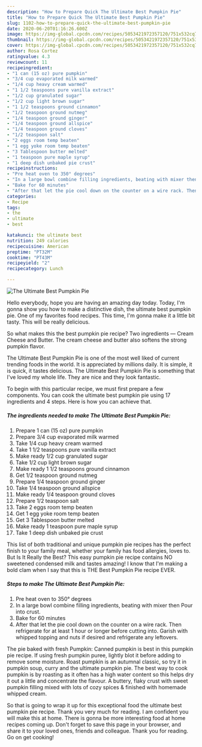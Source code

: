 ```yaml
---
description: "How to Prepare Quick The Ultimate Best Pumpkin Pie"
title: "How to Prepare Quick The Ultimate Best Pumpkin Pie"
slug: 1102-how-to-prepare-quick-the-ultimate-best-pumpkin-pie
date: 2020-06-20T01:16:26.600Z
image: https://img-global.cpcdn.com/recipes/5053421972357120/751x532cq70/the-ultimate-best-pumpkin-pie-recipe-main-photo.jpg
thumbnail: https://img-global.cpcdn.com/recipes/5053421972357120/751x532cq70/the-ultimate-best-pumpkin-pie-recipe-main-photo.jpg
cover: https://img-global.cpcdn.com/recipes/5053421972357120/751x532cq70/the-ultimate-best-pumpkin-pie-recipe-main-photo.jpg
author: Rosa Cortez
ratingvalue: 4.3
reviewcount: 11
recipeingredient:
- "1 can (15 oz) pure pumpkin"
- "3/4 cup evaporated milk warmed"
- "1/4 cup heavy cream warmed"
- "1 1/2 teaspoons pure vanilla extract"
- "1/2 cup granulated sugar"
- "1/2 cup light brown sugar"
- "1 1/2 teaspoons ground cinnamon"
- "1/2 teaspoon ground nutmeg"
- "1/4 teaspoon ground ginger"
- "1/4 teaspoon ground allspice"
- "1/4 teaspoon ground cloves"
- "1/2 teaspoon salt"
- "2 eggs room temp beaten"
- "1 egg yoke room temp beaten"
- "3 Tablespoon butter melted"
- "1 teaspoon pure maple syrup"
- "1 deep dish unbaked pie crust"
recipeinstructions:
- "Pre heat oven to 350° degrees"
- "In a large bowl combine filling ingredients, beating with mixer then Pour into crust."
- "Bake for 60 minutes"
- "After that let the pie cool down on the counter on a wire rack. Then refrigerate for at least 1 hour or longer before cutting into. Garish with whipped topping and nuts if desired and refrigerate any leftovers."
categories:
- Recipe
tags:
- the
- ultimate
- best

katakunci: the ultimate best 
nutrition: 249 calories
recipecuisine: American
preptime: "PT32M"
cooktime: "PT43M"
recipeyield: "2"
recipecategory: Lunch

---
```



![The Ultimate Best Pumpkin Pie](https://img-global.cpcdn.com/recipes/5053421972357120/751x532cq70/the-ultimate-best-pumpkin-pie-recipe-main-photo.jpg)

Hello everybody, hope you are having an amazing day today. Today, I'm gonna show you how to make a distinctive dish, the ultimate best pumpkin pie. One of my favorites food recipes. This time, I'm gonna make it a little bit tasty. This will be really delicious.

So what makes this the best pumpkin pie recipe? Two ingredients — Cream Cheese and Butter. The cream cheese and butter also softens the strong pumpkin flavor.

The Ultimate Best Pumpkin Pie is one of the most well liked of current trending foods in the world. It is appreciated by millions daily. It is simple, it is quick, it tastes delicious. The Ultimate Best Pumpkin Pie is something that I've loved my whole life. They are nice and they look fantastic.


To begin with this particular recipe, we must first prepare a few components. You can cook the ultimate best pumpkin pie using 17 ingredients and 4 steps. Here is how you can achieve that.

<!--inarticleads1-->

##### The ingredients needed to make The Ultimate Best Pumpkin Pie:

1. Prepare 1 can (15 oz) pure pumpkin
1. Prepare 3/4 cup evaporated milk warmed
1. Take 1/4 cup heavy cream warmed
1. Take 1 1/2 teaspoons pure vanilla extract
1. Make ready 1/2 cup granulated sugar
1. Take 1/2 cup light brown sugar
1. Make ready 1 1/2 teaspoons ground cinnamon
1. Get 1/2 teaspoon ground nutmeg
1. Prepare 1/4 teaspoon ground ginger
1. Take 1/4 teaspoon ground allspice
1. Make ready 1/4 teaspoon ground cloves
1. Prepare 1/2 teaspoon salt
1. Take 2 eggs room temp beaten
1. Get 1 egg yoke room temp beaten
1. Get 3 Tablespoon butter melted
1. Make ready 1 teaspoon pure maple syrup
1. Take 1 deep dish unbaked pie crust


This list of both traditional and unique pumpkin pie recipes has the perfect finish to your family meal, whether your family has food allergies, loves to. But Is It Really the Best? This easy pumpkin pie recipe contains NO sweetened condensed milk and tastes amazing! I know that I&#39;m making a bold clam when I say that this is THE Best Pumpkin Pie recipe EVER. 

<!--inarticleads2-->

##### Steps to make The Ultimate Best Pumpkin Pie:

1. Pre heat oven to 350° degrees
1. In a large bowl combine filling ingredients, beating with mixer then Pour into crust.
1. Bake for 60 minutes
1. After that let the pie cool down on the counter on a wire rack. Then refrigerate for at least 1 hour or longer before cutting into. Garish with whipped topping and nuts if desired and refrigerate any leftovers.


The pie baked with fresh Pumpkin: Canned pumpkin is best in this pumpkin pie recipe. If using fresh pumpkin puree, lightly blot it before adding to remove some moisture. Roast pumpkin is an autumnal classic, so try it in pumpkin soup, curry and the ultimate pumpkin pie. The best way to cook pumpkin is by roasting as it often has a high water content so this helps dry it out a little and concentrate the flavour. A buttery, flaky crust with sweet pumpkin filling mixed with lots of cozy spices &amp; finished with homemade whipped cream. 

So that is going to wrap it up for this exceptional food the ultimate best pumpkin pie recipe. Thank you very much for reading. I am confident you will make this at home. There is gonna be more interesting food at home recipes coming up. Don't forget to save this page in your browser, and share it to your loved ones, friends and colleague. Thank you for reading. Go on get cooking!
